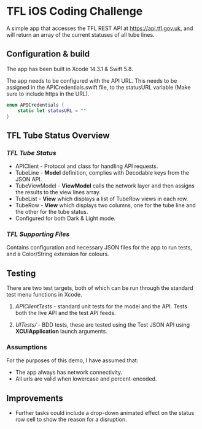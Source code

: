 
# TFL iOS Coding Challenge  #

A simple app that accesses the TFL REST API at https://api.tfl.gov.uk, and will return an array of the current statuses of all tube lines.

##  Configuration & build ##

The app has been built in Xcode 14.3.1 & Swift 5.8.

The app needs to be configured with the API URL. This needs to be assigned in the APICredentials.swift file, to the statusURL variable (Make sure to include https in the URL).

```Swift
enum APICredentials {
    static let statusURL = ""
}
```

##  TFL Tube Status Overview ##

### *TFL Tube Status* ###

* APIClient - Protocol and class for handling API requests.
* TubeLine - **Model** definition, complies with Decodable keys from the JSON API.
* TubeViewModel - **ViewModel** calls the network layer and then assigns the results to the view lines array.
* TubeList - **View** which displays a list of TubeRow views in each row.
* TubeRow - **View** which displays two columns, one for the tube line and the other for the tube status.
* Configured for both Dark & Light mode.


### *TFL Supporting Files* ###

Contains configuration and necessary JSON files for the app to run tests, and a Color/String extension for colours.


##  Testing ##

There are two test targets, both of which can be run through the standard test menu functions in Xcode.

1. *APIClientTests* - standard unit tests for the model and the API. Tests both the live API and the test API feeds.

2. *UITests/* - BDD tests, these are tested using the Test JSON API using **XCUIApplication** launch arguments.

### Assumptions ###

For the purposes of this demo, I have assumed that:

* The app always has network connectivity.
* All urls are valid when lowercase and percent-encoded.

## Improvements ##

* Further tasks could include a drop-down animated effect on the status row cell to show the reason for a disruption.
